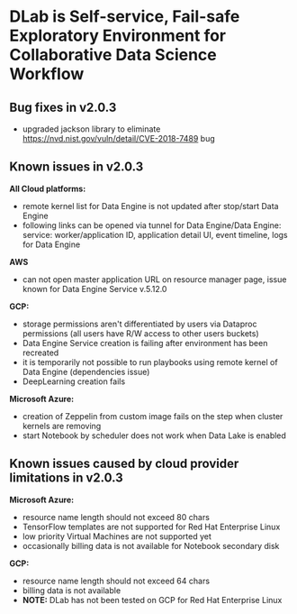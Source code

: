 # DLab is Self-service, Fail-safe Exploratory Environment for Collaborative Data Science Workflow

## Bug fixes in v2.0.3
- upgraded jackson library to eliminate https://nvd.nist.gov/vuln/detail/CVE-2018-7489 bug 


## Known issues in v2.0.3
**All Cloud platforms:**
- remote kernel list for Data Engine is not updated after stop/start Data Engine
- following links can be opened via tunnel for Data Engine/Data Engine: service: worker/application ID, application detail UI, event timeline, logs for Data Engine

**AWS**
- can not open master application URL on resource manager page, issue known for Data Engine Service v.5.12.0

**GCP:**
- storage permissions aren't differentiated by users via Dataproc permissions (all users have R/W access to other users buckets)
- Data Engine Service creation is failing after environment has been recreated
- it is temporarily not possible to run playbooks using remote kernel of Data Engine (dependencies issue)
- DeepLearning creation fails 

**Microsoft Azure:**
- creation of Zeppelin from custom image fails on the step when cluster kernels are removing
- start Notebook by scheduler does not work when Data Lake is enabled 

## Known issues caused by cloud provider limitations in v2.0.3

**Microsoft Azure:**
- resource name length should not exceed 80 chars
- TensorFlow templates are not supported for Red Hat Enterprise Linux
- low priority Virtual Machines are not supported yet
- occasionally billing data is not available for Notebook secondary disk

**GCP:**
- resource name length should not exceed 64 chars
- billing data is not available
- **NOTE:** DLab has not been tested on GCP for Red Hat Enterprise Linux